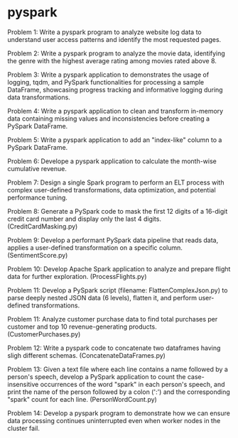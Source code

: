 # pyspark

Problem 1: Write a pyspark program to analyze website log data to understand user access patterns and identify the most requested pages.

Problem 2: Write a pyspark program to analyze the movie data, identifying the genre with the highest average rating among movies rated above 8.

Problem 3: Write a pyspark application to demonstrates the usage of logging, tqdm, and PySpark functionalities for processing a sample DataFrame, showcasing progress tracking and informative logging during data transformations.

Problem 4: Write a pyspark application to clean and transform in-memory data containing missing values and inconsistencies before creating a PySpark DataFrame.

Problem 5: Write a pyspark application to add an "index-like" column to a PySpark DataFrame.

Problem 6: Develope a pyspark application to calculate the month-wise cumulative revenue.

Problem 7: Design a single Spark program to perform an ELT process with complex user-defined transformations, data optimization, and potential performance tuning.

Problem 8: Generate a PySpark code to mask the first 12 digits of a 16-digit credit card number and display only the last 4 digits.(CreditCardMasking.py)

Problem 9: Develop a performant PySpark data pipeline that reads data, applies a user-defined transformation on a specific column. (SentimentScore.py)

Problem 10: Develop Apache Spark application to analyze and prepare flight data for further exploration. (ProcessFlights.py)

Problem 11: Develop a PySpark script (filename: FlattenComplexJson.py) to parse deeply nested JSON data (6 levels), flatten it, and perform user-defined transformations.

Problem 11: Analyze customer purchase data to find total purchases per customer and top 10 revenue-generating products. (CustomerPurchases.py)

Problem 12: Write a pyspark code to concatenate two dataframes having  sligh different schemas. (ConcatenateDataFrames.py)

Problem 13: Given a text file where each line contains a name followed by a person's speech, develop a PySpark application to count the case-insensitive occurrences of the word "spark" in each person's speech, and print the name of the person followed by a colon (':') and the corresponding "spark" count for each line. (PersonWordCount.py)

Problem 14: Develop a pyspark program to demonstrate how we can ensure data processing continues uninterrupted even when worker nodes in the cluster fail.
